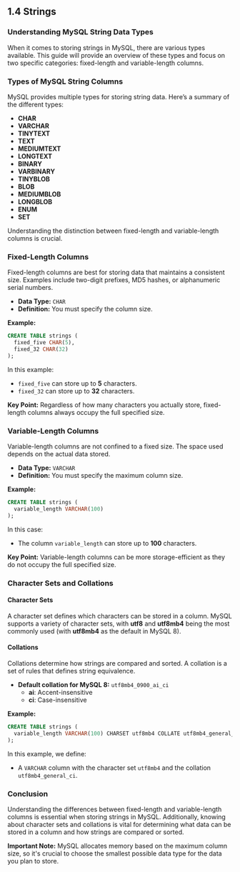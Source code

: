 ## 1.4 Strings

### Understanding MySQL String Data Types

When it comes to storing strings in MySQL, there are various types available. This guide will provide an overview of these types and focus on two specific categories: fixed-length and variable-length columns.

### Types of MySQL String Columns

MySQL provides multiple types for storing string data. Here’s a summary of the different types:

- **CHAR**
- **VARCHAR**
- **TINYTEXT**
- **TEXT**
- **MEDIUMTEXT**
- **LONGTEXT**
- **BINARY**
- **VARBINARY**
- **TINYBLOB**
- **BLOB**
- **MEDIUMBLOB**
- **LONGBLOB**
- **ENUM**
- **SET**

Understanding the distinction between fixed-length and variable-length columns is crucial.

### Fixed-Length Columns

Fixed-length columns are best for storing data that maintains a consistent size. Examples include two-digit prefixes, MD5 hashes, or alphanumeric serial numbers. 

- **Data Type:** `CHAR`
- **Definition:** You must specify the column size.

**Example:**

```sql
CREATE TABLE strings (
  fixed_five CHAR(5),
  fixed_32 CHAR(32)
);
```

In this example:
- `fixed_five` can store up to **5** characters.
- `fixed_32` can store up to **32** characters.

**Key Point:** Regardless of how many characters you actually store, fixed-length columns always occupy the full specified size.

### Variable-Length Columns

Variable-length columns are not confined to a fixed size. The space used depends on the actual data stored.

- **Data Type:** `VARCHAR`
- **Definition:** You must specify the maximum column size.

**Example:**

```sql
CREATE TABLE strings (
  variable_length VARCHAR(100)
);
```

In this case:
- The column `variable_length` can store up to **100** characters.

**Key Point:** Variable-length columns can be more storage-efficient as they do not occupy the full specified size.

### Character Sets and Collations

#### Character Sets

A character set defines which characters can be stored in a column. MySQL supports a variety of character sets, with **utf8** and **utf8mb4** being the most commonly used (with **utf8mb4** as the default in MySQL 8).

#### Collations

Collations determine how strings are compared and sorted. A collation is a set of rules that defines string equivalence. 

- **Default collation for MySQL 8:** `utf8mb4_0900_ai_ci`
  - **ai**: Accent-insensitive
  - **ci**: Case-insensitive

**Example:**

```sql
CREATE TABLE strings (
  variable_length VARCHAR(100) CHARSET utf8mb4 COLLATE utf8mb4_general_ci
);
```

In this example, we define:
- A `VARCHAR` column with the character set `utf8mb4` and the collation `utf8mb4_general_ci`.

### Conclusion

Understanding the differences between fixed-length and variable-length columns is essential when storing strings in MySQL. Additionally, knowing about character sets and collations is vital for determining what data can be stored in a column and how strings are compared or sorted. 

**Important Note:** MySQL allocates memory based on the maximum column size, so it's crucial to choose the smallest possible data type for the data you plan to store.